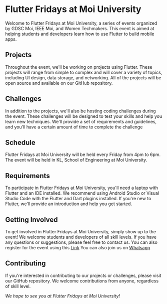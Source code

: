 # **Flutter Fridays at Moi University**


Welcome to Flutter Fridays at Moi University, a series of events organized by GDSC Moi, IEEE Moi, and Women Techmakers. 
This event is aimed at helping students and developers learn how to use Flutter to build mobile apps.

## Projects

Throughout the event, we'll be working on  projects using Flutter. 
These projects will range from simple to complex and will cover a variety of topics, including UI design, data storage, and networking. 
All of the projects will be open source and available on our GitHub repository.

## Challenges

In addition to the projects, we'll also be hosting coding challenges during the event. 
These challenges will be designed to test your skills and help you learn new techniques. 
We'll provide a set of requirements and guidelines, and you'll have a certain amount of time to complete the challenge


## Schedule

Flutter Fridays at Moi University will be held every Friday from 4pm to 6pm. The event will be held in KL, School of Engineering at Moi University. 

## Requirements
To participate in Flutter Fridays at Moi University, you'll need a laptop with Flutter and an IDE installed. We recommend using Android Studio or Visual Studio Code with the Flutter and Dart plugins installed.
If you're new to Flutter, we'll provide an introduction and help you get started.

## Getting Involved
To get involved in Flutter Fridays at Moi University, simply show up to the event! 
We welcome students and developers of all skill levels. If you have any questions or suggestions, please feel free to contact us.
You can also register for the event using this [Link](https://gdsc.community.dev/events/details/developer-student-clubs-moi-university-presents-flutter-fridays-2023-03-17/)
You can also join us on [Whatsapp](https://chat.whatsapp.com/IUNWo7ud1FR4hQ29an1QXe)

## Contributing
If you're interested in contributing to our projects or challenges, please visit our GitHub repository. 
We welcome contributions from anyone, regardless of skill level.

*We hope to see you at Flutter Fridays at Moi University!*




